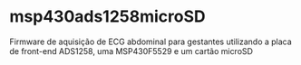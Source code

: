 # msp430ads1258microSD
Firmware de aquisição de ECG abdominal para gestantes utilizando a placa de front-end ADS1258, uma MSP430F5529 e um cartão microSD
